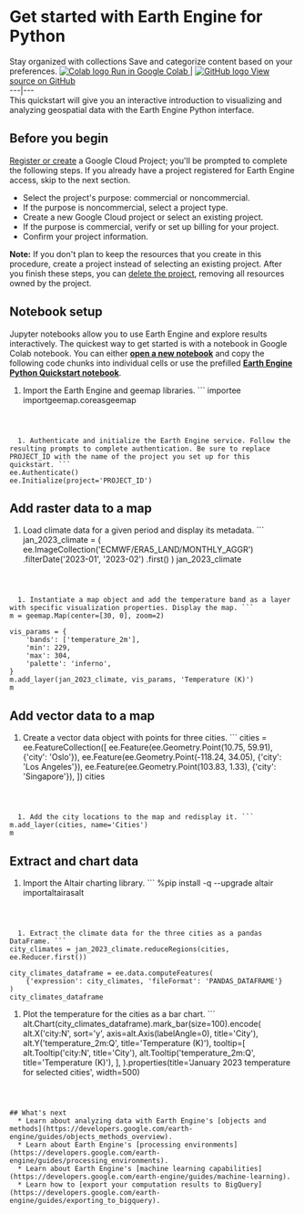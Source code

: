  
#  Get started with Earth Engine for Python
Stay organized with collections  Save and categorize content based on your preferences. 
[ ![Colab logo](https://developers.google.com/static/earth-engine/images/colab_logo_32px.png) Run in Google Colab ](https://colab.research.google.com/github/google/earthengine-community/blob/master/guides/linked/generated/quickstart_python.ipynb) |  [ ![GitHub logo](https://developers.google.com/static/earth-engine/images/GitHub-Mark-32px.png) View source on GitHub ](https://github.com/google/earthengine-community/blob/master/guides/linked/generated/quickstart_python.ipynb)  
---|---  
This quickstart will give you an interactive introduction to visualizing and analyzing geospatial data with the Earth Engine Python interface.
## Before you begin
[Register or create](https://console.cloud.google.com/earth-engine) a Google Cloud Project; you'll be prompted to complete the following steps. If you already have a project registered for Earth Engine access, skip to the next section. 
  * Select the project's purpose: commercial or noncommercial.
  * If the purpose is noncommercial, select a project type.
  * Create a new Google Cloud project or select an existing project.
  * If the purpose is commercial, verify or set up billing for your project.
  * Confirm your project information.  

**Note:** If you don't plan to keep the resources that you create in this procedure, create a project instead of selecting an existing project. After you finish these steps, you can [delete the project](https://cloud.google.com/resource-manager/docs/creating-managing-projects#shutting_down_projects), removing all resources owned by the project. 


## Notebook setup
Jupyter notebooks allow you to use Earth Engine and explore results interactively. The quickest way to get started is with a notebook in Google Colab notebook. You can either [**open a new notebook**](https://colab.new/) and copy the following code chunks into individual cells or use the prefilled [**Earth Engine Python Quickstart notebook**](https://colab.sandbox.google.com/github/google/earthengine-community/blob/master/guides/linked/generated/quickstart_python.ipynb). 
  1. Import the Earth Engine and geemap libraries. ```
importee
importgeemap.coreasgeemap
```



  1. Authenticate and initialize the Earth Engine service. Follow the resulting prompts to complete authentication. Be sure to replace PROJECT_ID with the name of the project you set up for this quickstart. ```
ee.Authenticate()
ee.Initialize(project='PROJECT_ID')
```



## Add raster data to a map
  1. Load climate data for a given period and display its metadata. ```
jan_2023_climate = (
    ee.ImageCollection('ECMWF/ERA5_LAND/MONTHLY_AGGR')
    .filterDate('2023-01', '2023-02')
    .first()
)
jan_2023_climate
```



  1. Instantiate a map object and add the temperature band as a layer with specific visualization properties. Display the map. ```
m = geemap.Map(center=[30, 0], zoom=2)

vis_params = {
    'bands': ['temperature_2m'],
    'min': 229,
    'max': 304,
    'palette': 'inferno',
}
m.add_layer(jan_2023_climate, vis_params, 'Temperature (K)')
m
```



## Add vector data to a map
  1. Create a vector data object with points for three cities. ```
cities = ee.FeatureCollection([
    ee.Feature(ee.Geometry.Point(10.75, 59.91), {'city': 'Oslo'}),
    ee.Feature(ee.Geometry.Point(-118.24, 34.05), {'city': 'Los Angeles'}),
    ee.Feature(ee.Geometry.Point(103.83, 1.33), {'city': 'Singapore'}),
])
cities
```



  1. Add the city locations to the map and redisplay it. ```
m.add_layer(cities, name='Cities')
m
```



## Extract and chart data
  1. Import the Altair charting library. ```
%pip install -q --upgrade altair
importaltairasalt
```



  1. Extract the climate data for the three cities as a pandas DataFrame. ```
city_climates = jan_2023_climate.reduceRegions(cities, ee.Reducer.first())

city_climates_dataframe = ee.data.computeFeatures(
    {'expression': city_climates, 'fileFormat': 'PANDAS_DATAFRAME'}
)
city_climates_dataframe
```



  1. Plot the temperature for the cities as a bar chart. ```
alt.Chart(city_climates_dataframe).mark_bar(size=100).encode(
    alt.X('city:N', sort='y', axis=alt.Axis(labelAngle=0), title='City'),
    alt.Y('temperature_2m:Q', title='Temperature (K)'),
    tooltip=[
        alt.Tooltip('city:N', title='City'),
        alt.Tooltip('temperature_2m:Q', title='Temperature (K)'),
    ],
).properties(title='January 2023 temperature for selected cities', width=500)
```



## What's next
  * Learn about analyzing data with Earth Engine's [objects and methods](https://developers.google.com/earth-engine/guides/objects_methods_overview).
  * Learn about Earth Engine's [processing environments](https://developers.google.com/earth-engine/guides/processing_environments).
  * Learn about Earth Engine's [machine learning capabilities](https://developers.google.com/earth-engine/guides/machine-learning).
  * Learn how to [export your computation results to BigQuery](https://developers.google.com/earth-engine/guides/exporting_to_bigquery).


